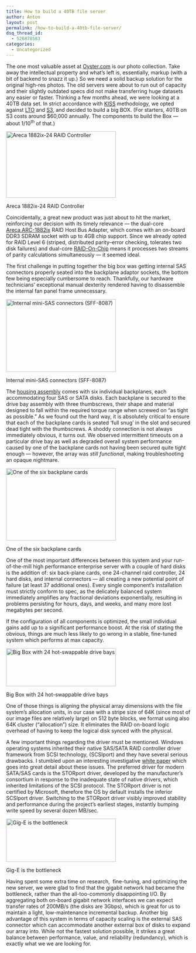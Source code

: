 ```yaml
---
title: How to build a 40TB file server
author: Anton
layout: post
permalink: /how-to-build-a-40tb-file-server/
dsq_thread_id:
  - 526878583
categories:
  - Uncategorized
---
```

The one most valuable asset at <a title="The Hotel Tell-All" href="http://www.oyster.com/" target="_blank">Oyster.com</a> is our photo collection. Take away the intellectual property and what&#8217;s left is, essentially, markup (with a bit of backend to snazz it up.) So we need a solid backup solution for the original high-res photos. The old servers were about to run out of capacity and their slightly outdated specs did not make transferring huge datasets any easier or faster. Thinking a few months ahead, we were looking at a 40TB data set. In strict accordance with <a title="KISS OOM" href="http://techcrunch.com/2009/04/28/keep-it-simple-stupid/" target="_blank">KISS</a> methodology, we opted against <a title="Linear Tape-Open format" href="http://www.lto.org/" target="_blank">LTO</a> and <a title="Simple Storage Service" href="http://aws.amazon.com/s3/" target="_blank">S3</a>, and decided to build a big BOX. (For starters, 40TB on S3 costs around $60,000 annually. The components to build the Box &#8212; about 1/10<sup>th</sup> of that.)

<div id="attachment_565" class="wp-caption alignleft" style="width: 300px">
  <a href="http://tech.oyster.com/wp-content/uploads/2011/12/areca18822.jpg"><img class="size-medium wp-image-565 " title="Areca 1882ix-24 RAID Controller" src="http://tech.oyster.com/wp-content/uploads/2011/12/areca18822-300x182.jpg" alt="Areca 1882ix-24 RAID Controller" width="300" height="182" /></a> 
  
  <p class="wp-caption-text">
    Areca 1882ix-24 RAID Controller
  </p>
</div>

Coincidentally, a great new product was just about to hit the market, reinforcing our decision with its timely relevance &#8212; the dual-core [Areca ARC-1882ix][1] RAID Host Bus Adapter, which comes with an on-board DDR3 SDRAM socket with up to 4GB chip support. Since we already opted for RAID Level 6 (striped, distributed parity&#8211;error checking, tolerates two disk failures) and dual-core <a title="Raid-On-Chip" href="http://www.eetimes.com/electronics-products/other/4085545/RAID-on-Chip-controller-brings-SAS-storage-to-the-masses" target="_blank">RAID-On-Chip</a> means it processes two streams of parity calculations simultaneously &#8212; it seemed ideal.

The first challenge in putting together the big box was getting internal SAS connectors properly seated into the backplane adaptor sockets, the bottom few being especially cumbersome to reach. Thankfully, our hardware technicians&#8217; exceptional manual dexterity rendered having to disassemble the internal fan panel frame unnecessary.

<div id="attachment_577" class="wp-caption alignright" style="width: 300px">
  <a href="http://tech.oyster.com/wp-content/uploads/2011/12/sff80873.jpg"><img class="size-medium wp-image-577 " title="Internal mini-SAS connectors (SFF-8087)" src="http://tech.oyster.com/wp-content/uploads/2011/12/sff80873-300x199.jpg" alt="Internal mini-SAS connectors (SFF-8087)" width="300" height="199" /></a> 
  
  <p class="wp-caption-text">
    Internal mini-SAS connectors (SFF-8087)
  </p>
</div>

The <a title="BIG BOX" href="http://www.norcotek.com/RPC-4224.php" target="_blank">housing assembly</a> comes with six individual backplanes, each accommodating four SAS or SATA disks. Each backplane is secured to the drive bay assembly with three thumbscrews, their shape and material designed to fall within the required torque range when screwed on &#8220;as tight as possible.&#8221; As we found out the hard way, it is absolutely critical to ensure that each of the backplane cards is seated &#8216;full snug&#8217; in the slot and secured dead tight with the thumbscrews. A shoddy connection is not always immediately obvious, it turns out. We observed intermittent timeouts on a particular drive bay as well as degraded overall system performance caused by one of the backplane cards not having been secured quite tight enough &#8212; however, the array was *still functional*, making troubleshooting an opaque nightmare.

<div id="attachment_580" class="wp-caption alignleft" style="width: 300px">
  <a href="http://tech.oyster.com/wp-content/uploads/2011/12/backplane3.jpg"><img class="size-medium wp-image-580 " title="One of the six backplane cards" src="http://tech.oyster.com/wp-content/uploads/2011/12/backplane3-300x198.jpg" alt="One of the six backplane cards" width="300" height="198" /></a> 
  
  <p class="wp-caption-text">
    One of the six backplane cards
  </p>
</div>

One of the most important differences between this system and your run-of-the-mill high performance enterprise server with a couple of hard disks is the addition of: six back-plane cards, one 24-channel raid controller, 24 hard disks, and internal connectors &#8212; all creating a new potential point of failure (at least 37 additional ones). Every single component&#8217;s installation must strictly conform to spec, as the delicately balanced system immediately amplifies any fractional deviations exponentially, resulting in problems persisting for hours, days, and weeks, and many more lost megabytes per second.

If the configuration of all components is optimized, the small individual gains add up to a significant performance boost. At the risk of stating the obvious, things are much less likely to go wrong in a stable, fine-tuned system which performs at max capacity.

<div id="attachment_583" class="wp-caption alignright" style="width: 300px">
  <a href="http://tech.oyster.com/wp-content/uploads/2011/12/bigBOX22.jpg"><img class="size-medium wp-image-583 " title="Big Box with 24 hot-swappable drive bays" src="http://tech.oyster.com/wp-content/uploads/2011/12/bigBOX22-300x104.jpg" alt="Big Box with 24 hot-swappable drive bays" width="300" height="104" /></a> 
  
  <p class="wp-caption-text">
    Big Box with 24 hot-swappable drive bays
  </p>
</div>

One of those things is aligning the physical array dimensions with the file system&#8217;s allocation units, in our case with a stripe size of 64K (since most of our image files are relatively large) on 512 byte blocks, we format using also 64K cluster (&#8220;allocation&#8221;) size. It eliminates the RAID on-board logic overhead of having to keep the logical disk synced with the physical.

A few important things regarding the driver must be mentioned. Windows operating systems inherited their native SAS/SATA RAID controller driver framework from SCSI technology, (SCSIport) and they have several serious drawbacks. I stumbled upon an interesting investigative [ white paper][2] which goes into great detail about these issues. The preferred driver for modern SATA/SAS cards is the STORport driver, developed by the manufacturer’s consortium in response to the inadequate state of native drivers, which inherited limitations of the SCSI protocol. The STORport driver is not certified by Microsoft, therefore the OS by default installs the inferior SCSIport driver. Switching to the STORport driver visibly improved stability and performance during the project&#8217;s earliest stages, instantly bumping write speed by several dozen MB/sec.

<div id="attachment_592" class="wp-caption alignleft" style="width: 300px">
  <a href="http://tech.oyster.com/wp-content/uploads/2011/12/SMOKIN_RAID6_WRITES1.jpg"><img class="size-medium wp-image-592 " title="Gig-E is the bottleneck" src="http://tech.oyster.com/wp-content/uploads/2011/12/SMOKIN_RAID6_WRITES1-300x118.jpg" alt="Gig-E is the bottleneck" width="300" height="118" /></a> 
  
  <p class="wp-caption-text">
    Gig-E is the bottleneck
  </p>
</div>

Having spent some extra time on research,  fine-tuning, and optimizing the new server, we were glad to find that the gigabit network had became the bottleneck, rather than the all-too-commonly disappointing I/O. By aggregating both on-board gigabit network interfaces we can expect transfer rates of 200MB/s (the disks are 3Gbps), which is great for us to maintain a light, low-maintenance incremental backup. Another big advantage of this system in terms of capacity scaling is the external SAS connector which can accommodate another external box of disks to expand our array into. While not the fastest solution possible, it strikes a great balance between performance, value, and reliability (redundancy), which is exactly what we we are looking for.

 [1]: http://www.areca.us/products/1882.htm
 [2]: http://download.microsoft.com/download/5/6/6/5664b85a-ad06-45ec-979e-ec4887d715eb/Storport.doc
